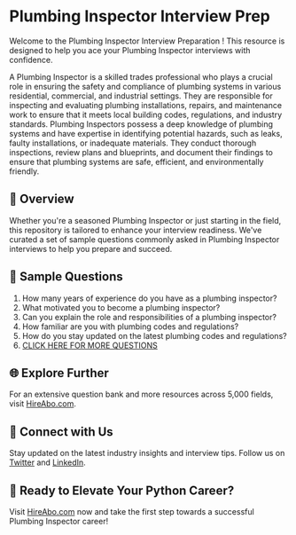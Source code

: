 # Plumbing Inspector Interview Prep

Welcome to the Plumbing Inspector Interview Preparation ! This resource is designed to help you ace your Plumbing Inspector interviews with confidence.

A Plumbing Inspector is a skilled trades professional who plays a crucial role in ensuring the safety and compliance of plumbing systems in various residential, commercial, and industrial settings. They are responsible for inspecting and evaluating plumbing installations, repairs, and maintenance work to ensure that it meets local building codes, regulations, and industry standards. Plumbing Inspectors possess a deep knowledge of plumbing systems and have expertise in identifying potential hazards, such as leaks, faulty installations, or inadequate materials. They conduct thorough inspections, review plans and blueprints, and document their findings to ensure that plumbing systems are safe, efficient, and environmentally friendly.

## 🚀 Overview

Whether you're a seasoned Plumbing Inspector or just starting in the field, this repository is tailored to enhance your interview readiness. We've curated a set of sample questions commonly asked in Plumbing Inspector interviews to help you prepare and succeed.

## 📝 Sample Questions

1. How many years of experience do you have as a plumbing inspector?
2. What motivated you to become a plumbing inspector?
3. Can you explain the role and responsibilities of a plumbing inspector?
4. How familiar are you with plumbing codes and regulations?
5. How do you stay updated on the latest plumbing codes and regulations?
6. [CLICK HERE FOR MORE QUESTIONS](https://hireabo.com/job/12_0_7/Plumbing%20Inspector)

## 🌐 Explore Further

For an extensive question bank and more resources across 5,000 fields, visit [HireAbo.com](https://www.hireabo.com).

## 📱 Connect with Us

Stay updated on the latest industry insights and interview tips. Follow us on [Twitter](https://twitter.com/hireabo) and [LinkedIn](https://www.linkedin.com/in/hire-abo-3609972a8/).

## 🚀 Ready to Elevate Your Python Career?

Visit [HireAbo.com](https://www.hireabo.com) now and take the first step towards a successful Plumbing Inspector career!